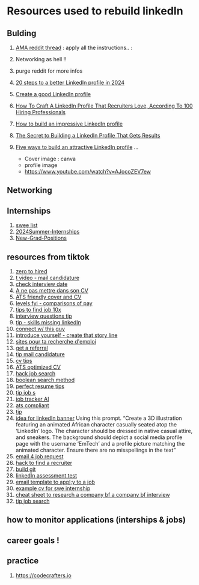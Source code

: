 # Resources used to rebuild linkedIn 

## Bulding 
1. [AMA reddit thread](https://www.reddit.com/r/freelanceWriters/comments/znrbt2/how_to_actually_write_a_linkedin_profile_worth/) : apply all the instructions.. :

2. Networking as hell !!
3. purge reddit for more infos
4. [20 steps to a better LinkedIn profile in 2024](https://www.linkedin.com/business/sales/blog/profile-best-practices/17-steps-to-a-better-linkedin-profile-in-2017)
5. [Create a good LinkedIn profile](https://www.linkedin.com/help/linkedin/answer/a554351/how-do-i-create-a-good-linkedin-profile-?lang=en)
6. [How To Craft A LinkedIn Profile That Recruiters Love, According To 100 Hiring Professionals](https://www.forbes.com/sites/josephliu/2023/05/22/the-ultimate-guide-to-crafting-a-linkedin-profile-that-recruiters-love-advice-from-100-hiring-professionals/)
7. [How to build an impressive LinkedIn profile](https://www.linkedin.com/pulse/how-build-impressive-linkedin-profile-resume-io/)
8. [The Secret to Building a LinkedIn Profile That Gets Results](https://www.themuse.com/advice/the-secret-to-building-a-linkedin-profile-that-gets-results)
9. [Five ways to build an attractive LinkedIn profile](https://www.michaelpage.co.uk/advice/career-advice/growing-your-career/linkedin-profile-stand-out)
...

    - Cover image : canva 
    - profile image
    - https://www.youtube.com/watch?v=AJocoZEV7ew

## Networking


## Internships
1. [swee list](https://github.com/SimplifyJobs/Summer2025-Internships)
2. [2024Summer-Internships](https://github.com/SimplifyJobs/Summer2025-Internships)
3. [New-Grad-Positions](https://github.com/SimplifyJobs/New-Grad-Positions)


## resources from tiktok
1. [zero to hired](https://zerotohired.bytesizedsecurity.show/zero-to-hired-638537128867550436/1)
2. [t video - mail candidature](https://www.tiktok.com/@thibaut_jobhack/video/7382952467530534177?is_from_webapp=1&sender_device=pc&web_id=7375484834208237061)
3. [check interview date](https://www.tiktok.com/@mrdoitall7/video/7349572382455024939?is_from_webapp=1&sender_device=pc&web_id=7375484834208237061)
4. [A ne pas mettre dans son CV](https://www.tiktok.com/@thibaut_jobhack/video/7380012074103033120?is_from_webapp=1&sender_device=pc&web_id=7375484834208237061) 
5. [ATS friendly cover and  CV](https://www.blacklist.work/)
6. [levels fyi - comparisons of pay](https://www.levels.fyi)
7. [tips to find job 10x](https://www.tiktok.com/@careercoachchloe/video/7374671263182245121?is_from_webapp=1&sender_device=pc&web_id=7375484834208237061)
8. [interview questions tip](https://www.tiktok.com/@cara_coaches/video/7345306682601327903?is_from_webapp=1&sender_device=pc&web_id=7375484834208237061)
9. [tip - skills missing linkedIn](https://www.tiktok.com/@greglangstaff/video/7373458789095312646?is_from_webapp=1&sender_device=pc&web_id=7375484834208237061)
10. [connect w/ this guy](https://www.tiktok.com/@kellykash16/video/7348414205072002310?is_from_webapp=1&sender_device=pc&web_id=7375484834208237061)
11. [introduce yourself - create that story line](https://www.tiktok.com/@speakingwithyasir/video/7353008427909565702?is_from_webapp=1&sender_device=pc&web_id=7375484834208237061)
12. [sites pour ta recherche d'emploi](https://www.tiktok.com/@lajobsetteuse/video/7374169009715039521?is_from_webapp=1&sender_device=pc&web_id=7375484834208237061)
13. [get a referral](https://www.tiktok.com/@jonathanwordsofwisdom/video/7374530332902575406?is_from_webapp=1&sender_device=pc&web_id=7375484834208237061)
14. [tip mail candidature](https://www.tiktok.com/@thibaut_jobhack/video/7370366018805337376?is_from_webapp=1&sender_device=pc&web_id=7375484834208237061)
15. [cv tips](https://www.tiktok.com/@greglangstaff/video/7357871239081250054?is_from_webapp=1&sender_device=pc&web_id=7375484834208237061)
16. [ATS optimized CV](https://www.tiktok.com/@greglangstaff/video/7368625148460715269?is_from_webapp=1&sender_device=pc&web_id=7375484834208237061)
17. [hack job search](https://www.tiktok.com/@adrientech/video/7353438500374514986?is_from_webapp=1&sender_device=pc&web_id=7375484834208237061)
18. [boolean search method](https://www.tiktok.com/@adrientech/video/7337922205826829611?is_from_webapp=1&sender_device=pc&web_id=7375484834208237061)
19. [perfect resume tips](https://www.tiktok.com/@jonathanwordsofwisdom/video/7340030406164614431?is_from_webapp=1&sender_device=pc&web_id=7375484834208237061)
20. [tip job s](https://www.tiktok.com/@crushingdigital/video/7356937033580842273?is_from_webapp=1&sender_device=pc&web_id=7375484834208237061)
21. [job tracker AI](https://app.wonsulting.ai/login)
22. [ats compliant](https://www.tiktok.com/@greglangstaff/video/7346249873324330246?is_from_webapp=1&sender_device=pc&web_id=7375484834208237061)
23. [tip](https://www.tiktok.com/@mypersonalmentor/video/7362700880849669381?is_from_webapp=1&sender_device=pc&web_id=7375484834208237061)
24. [idea for linkedIn banner](https://www.tiktok.com/@emdottech/video/7355004156450573600?is_from_webapp=1&sender_device=pc&web_id=7375484834208237061) Using this prompt. “Create a 3D illustration featuring an animated African character casually seated atop the ‘LinkedIn’ logo. The character should be dressed in native casual attire, and sneakers. The background should depict a social media profile page with the username ‘EmTech’ and a profile picture matching the animated character. Ensure there are no misspellings in the text”
25. [email 4 job request](https://www.tiktok.com/@thegaryguo/video/7346720852622232838?is_from_webapp=1&sender_device=pc&web_id=7375484834208237061)
26. [hack to find a recruiter](https://www.tiktok.com/@lajobsetteuse/video/7335537480235486497?is_from_webapp=1&sender_device=pc&web_id=7375484834208237061)
27. [build git ](https://www.tiktok.com/@swerikcodes/video/7330275058906139910?is_from_webapp=1&sender_device=pc&web_id=7375484834208237061)
28. [linkedIn assessment test](https://www.tiktok.com/@selfmadecoders/video/7326910302954540330?is_from_webapp=1&sender_device=pc&web_id=7375484834208237061)
29. [email template to appl;y to a job](https://www.tiktok.com/@realisticrecruiting/video/7315892934157552926?is_from_webapp=1&sender_device=pc&web_id=7375484834208237061)
30. [example cv for swe internship](https://www.tiktok.com/@olivekanengoni/photo/7315762126528793888?is_from_webapp=1&sender_device=pc&web_id=7375484834208237061)
31. [cheat sheet to research a company bf a company bf interview](https://www.tiktok.com/@hannagetshired/video/7303638854345526558?is_from_webapp=1&sender_device=pc&web_id=7375484834208237061)
32. [tip job search](https://www.tiktok.com/@thibaut_jobhack/video/7312767594019212576?is_from_webapp=1&sender_device=pc&web_id=7375484834208237061)



## how to monitor applications (interships & jobs)


## career goals !


## practice
1. https://codecrafters.io
